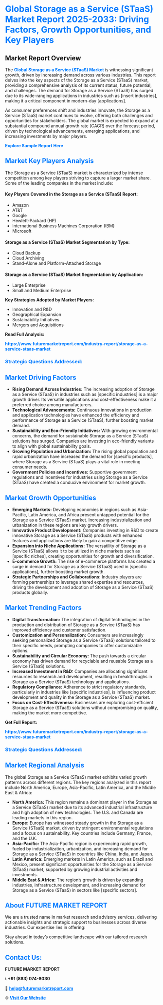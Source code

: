 <h1 style="color: #007BFF;">Global Storage as a Service (STaaS) Market Report 2025-2033: Driving Factors, Growth Opportunities, and Key Players</h1>

<section id="overview">
<h2>Market Report Overview</h2>
<p>The <a href="https://www.futuremarketreport.com/industry-report/storage-as-a-service-staas-market" style="color: #007BFF; text-decoration: none;"><strong>Global Storage as a Service (STaaS) Market</strong></a> is witnessing significant growth, driven by increasing demand across various industries. This report delves into the key aspects of the Storage as a Service (STaaS) market, providing a comprehensive analysis of its current status, future potential, and challenges. The demand for Storage as a Service (STaaS) has surged due to its wide-ranging applications in industries such as [insert industries], making it a critical component in modern-day [applications].</p>
<p>As consumer preferences shift and industries innovate, the Storage as a Service (STaaS) market continues to evolve, offering both challenges and opportunities for stakeholders. The global market is expected to expand at a substantial compound annual growth rate (CAGR) over the forecast period, driven by technological advancements, emerging applications, and increasing investments by major players.</p>
</section>

<section id="overview">
<p><a href="https://www.futuremarketreport.com/request-sample/reportId=64183" style="color: #007BFF; text-decoration: none;"><strong>Explore Sample Report Here</strong></a></p>
</section>

<section id="key-players">
<h2 style="color: #007BFF;">Market Key Players Analysis</h2>
<p>The Storage as a Service (STaaS) market is characterized by intense competition among key players striving to capture a larger market share. Some of the leading companies in the market include:</p>
<h4>Key Players Covered in the Storage as a Service (STaaS) Report:</h4>
<ul><li>Amazon</li><li>AT&amp;T</li><li>Google</li><li>Hewlett-Packard (HP)</li><li>International Business Machines Corporation (IBM)</li><li>Microsoft</li></ul>
<h4>Storage as a Service (STaaS) Market Segmentation by Type:</h4>
<ul><li>Cloud Backup</li><li>Cloud Archiving</li><li>Stand-Alone and Platform-Attached Storage</li></ul>

<h4>Storage as a Service (STaaS) Market Segmentation by Application:</h4>
<ul><li>Large Enterprise</li><li>Small and Medium Enterprise</li></ul>
<p><strong>Key Strategies Adopted by Market Players:</strong></p>
<ul>
<li>Innovation and R&D</li>
<li>Geographical Expansion</li>
<li>Sustainability Initiatives</li>
<li>Mergers and Acquisitions</li>
</ul>
</section>

<section>
<p><strong>Read Full Analysis: </strong></p><a href="https://www.futuremarketreport.com/industry-report/storage-as-a-service-staas-market" style="color: #007BFF; text-decoration: none;"><strong>https://www.futuremarketreport.com/industry-report/storage-as-a-service-staas-market</strong></a>
<h3 style="color: #007BFF;">Strategic Questions Addressed:</h3>
</section>

<section id="driving-factors">
<h2 style="color: #007BFF;">Market Driving Factors</h2>
<ul>
<li><strong>Rising Demand Across Industries:</strong> The increasing adoption of Storage as a Service (STaaS) in industries such as [specific industries] is a major growth driver. Its versatile applications and cost-effectiveness make it a preferred choice among manufacturers.</li>
<li><strong>Technological Advancements:</strong> Continuous innovations in production and application technologies have enhanced the efficiency and performance of Storage as a Service (STaaS), further boosting market demand.</li>
<li><strong>Sustainability and Eco-Friendly Initiatives:</strong> With growing environmental concerns, the demand for sustainable Storage as a Service (STaaS) solutions has surged. Companies are investing in eco-friendly variants to align with global sustainability goals.</li>
<li><strong>Growing Population and Urbanization:</strong> The rising global population and rapid urbanization have increased the demand for [specific products], where Storage as a Service (STaaS) plays a vital role in meeting consumer needs.</li>
<li><strong>Government Policies and Incentives:</strong> Supportive government regulations and incentives for industries using Storage as a Service (STaaS) have created a conducive environment for market growth.</li>
</ul>
</section>

<section id="growth-opportunities">
<h2 style="color: #007BFF;">Market Growth Opportunities</h2>
<ul>
<li><strong>Emerging Markets:</strong> Developing economies in regions such as Asia-Pacific, Latin America, and Africa present untapped potential for the Storage as a Service (STaaS) market. Increasing industrialization and urbanization in these regions are key growth drivers.</li>
<li><strong>Innovative Product Development:</strong> Companies investing in R&D to create innovative Storage as a Service (STaaS) products with enhanced features and applications are likely to gain a competitive edge.</li>
<li><strong>Expansion into Niche Applications:</strong> The versatility of Storage as a Service (STaaS) allows it to be utilized in niche markets such as [specific niches], creating opportunities for growth and diversification.</li>
<li><strong>E-commerce Growth:</strong> The rise of e-commerce platforms has created a surge in demand for Storage as a Service (STaaS) used in [specific applications], further boosting market growth.</li>
<li><strong>Strategic Partnerships and Collaborations:</strong> Industry players are forming partnerships to leverage shared expertise and resources, driving the development and adoption of Storage as a Service (STaaS) products globally.</li>
</ul>
</section>

<section id="trending-factors">
<h2 style="color: #007BFF;">Market Trending Factors</h2>
<ul>
<li><strong>Digital Transformation:</strong> The integration of digital technologies in the production and distribution of Storage as a Service (STaaS) has improved efficiency and customer satisfaction.</li>
<li><strong>Customization and Personalization:</strong> Consumers are increasingly seeking personalized Storage as a Service (STaaS) solutions tailored to their specific needs, prompting companies to offer customizable options.</li>
<li><strong>Sustainability and Circular Economy:</strong> The push towards a circular economy has driven demand for recyclable and reusable Storage as a Service (STaaS) solutions.</li>
<li><strong>Increased Investment in R&D:</strong> Companies are allocating significant resources to research and development, resulting in breakthroughs in Storage as a Service (STaaS) technology and applications.</li>
<li><strong>Regulatory Compliance:</strong> Adherence to strict regulatory standards, particularly in industries like [specific industries], is influencing product development and quality in the Storage as a Service (STaaS) market.</li>
<li><strong>Focus on Cost-Effectiveness:</strong> Businesses are exploring cost-efficient Storage as a Service (STaaS) solutions without compromising on quality, making the market more competitive.</li>
</ul>
</section>

<section>
<p><strong>Get Full Report: </strong></p><a href="https://www.futuremarketreport.com/industry-report/storage-as-a-service-staas-market" style="color: #007BFF; text-decoration: none;"><strong>https://www.futuremarketreport.com/industry-report/storage-as-a-service-staas-market</strong></a>
<h3 style="color: #007BFF;">Strategic Questions Addressed:</h3>
</section>


<section id="regional-analysis">
<h2 style="color: #007BFF;">Market Regional Analysis</h2>
<p>The global Storage as a Service (STaaS) market exhibits varied growth patterns across different regions. The key regions analyzed in this report include North America, Europe, Asia-Pacific, Latin America, and the Middle East & Africa:</p>
<ul>
<li><strong>North America:</strong> This region remains a dominant player in the Storage as a Service (STaaS) market due to its advanced industrial infrastructure and high adoption of new technologies. The U.S. and Canada are leading markets in this region.</li>
<li><strong>Europe:</strong> Europe has witnessed steady growth in the Storage as a Service (STaaS) market, driven by stringent environmental regulations and a focus on sustainability. Key countries include Germany, France, and the U.K.</li>
<li><strong>Asia-Pacific:</strong> The Asia-Pacific region is experiencing rapid growth, fueled by industrialization, urbanization, and increasing demand for Storage as a Service (STaaS) in countries like China, India, and Japan.</li>
<li><strong>Latin America:</strong> Emerging markets in Latin America, such as Brazil and Mexico, present significant opportunities for the Storage as a Service (STaaS) market, supported by growing industrial activities and investments.</li>
<li><strong>Middle East & Africa:</strong> The region’s growth is driven by expanding industries, infrastructure development, and increasing demand for Storage as a Service (STaaS) in sectors like [specific sectors].</li>
</ul>
</section>

<footer>
<h2 style="color: #007BFF;">About FUTURE MARKET REPORT</h2>
<p>We are a trusted name in market research and advisory services, delivering actionable insights and strategic support to businesses across diverse industries. Our expertise lies in offering:</p>

<p>Stay ahead in today’s competitive landscape with our tailored research solutions.</p>

<h2 style="color: #007BFF;">Contact Us:</h2>
<p><strong>FUTURE MARKET REPORT</strong></p>
<p>📞 <strong>+91 (883) 074-8030</strong></p>
<p>📧 <strong><a href="mailto:help@futuremarketreport.com" style="color: #007BFF;">help@futuremarketreport.com</a></strong></p>
<p>🌐 <strong><a href="https://www.futuremarketreport.com/" style="color: #007BFF;">Visit Our Website</a></strong></p>
</footer>